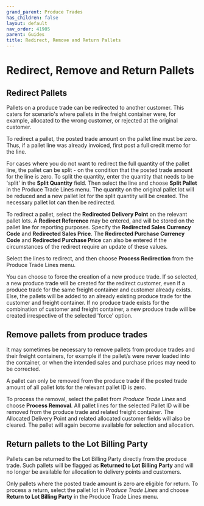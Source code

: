 ```yaml
---
grand_parent: Produce Trades
has_children: false
layout: default
nav_order: 41905
parent: Guides
title: Redirect, Remove and Return Pallets
---
```


# Redirect, Remove and Return Pallets

Redirect Pallets
----------------

Pallets on a produce trade can be redirected to another customer. This caters for scenario's where pallets in the freight container were, for example, allocated to the wrong customer, or rejected at the original customer.

To redirect a pallet, the posted trade amount on the pallet line must be zero. Thus, if a pallet line was already invoiced, first post a full credit memo for the line.

For cases where you do not want to redirect the full quantity of the pallet line, the pallet can be split - on the condition that the posted trade amount for the line is zero. To split the quantity, enter the quantity that needs to be 'split' in the **Split Quantity** field. Then select the line and choose **Split Pallet** in the Produce Trade Lines menu. The quantity on the original pallet lot will be reduced and a new pallet lot for the split quantity will be created. The necessary pallet lot can then be redirected.

To redirect a pallet, select the **Redirected Delivery Point** on the relevant pallet lots. A **Redirect Reference** may be entered, and will be stored on the pallet line for reporting purposes. Specify the **Redirected Sales Currency Code** and **Redirected Sales Price**. The **Redirected Purchase Currency Code** and **Redirected Purchase Price** can also be entered if the circumstances of the redirect require an update of these values.

Select the lines to redirect, and then choose **Process Redirection** from the Produce Trade Lines menu.

You can choose to force the creation of a new produce trade. If so selected, a new produce trade will be created for the redirect customer, even if a produce trade for the same freight container and customer already exists. Else, the pallets will be added to an already existing produce trade for the customer and freight container. If no produce trade exists for the combination of customer and freight container, a new produce trade will be created irrespective of the selected 'force' option.

Remove pallets from produce trades
----------------------------------

It may sometimes be necessary to remove pallets from produce trades and their freight containers, for example if the pallet/s were never loaded into the container, or when the intended sales and purchase prices may need to be corrected.

A pallet can only be removed from the produce trade if the posted trade amount of all pallet lots for the relevant pallet ID is zero.

To process the removal, select the pallet from *Produce Trade Lines* and choose **Process Removal**. All pallet lines for the selected Pallet ID will be removed from the produce trade and related freight container. The Allocated Delivery Point and related allocated customer fields will also be cleared. The pallet will again become available for selection and allocation.

Return pallets to the Lot Billing Party
---------------------------------------

Pallets can be returned to the Lot Billing Party directly from the produce trade. Such pallets will be flagged as **Returned to Lot Billing Party** and will no longer be available for allocation to delivery points and customers.

Only pallets where the posted trade amount is zero are eligible for return. To process a return, select the pallet lot in *Produce Trade Lines* and choose **Return to Lot Billing Party** in the Produce Trade Lines menu.